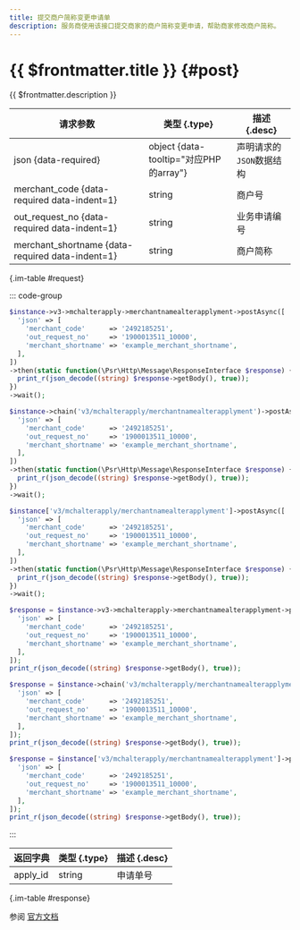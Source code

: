 ```yaml
---
title: 提交商户简称变更申请单
description: 服务商使用该接口提交商家的商户简称变更申请，帮助商家修改商户简称。
---
```


# {{ $frontmatter.title }} {#post}

{{ $frontmatter.description }}

| 请求参数 | 类型 {.type} | 描述 {.desc}
| --- | --- | ---
| json {data-required} | object {data-tooltip="对应PHP的array"} | 声明请求的`JSON`数据结构
| merchant_code {data-required data-indent=1} | string | 商户号
| out_request_no {data-required data-indent=1} | string | 业务申请编号
| merchant_shortname {data-required data-indent=1} | string | 商户简称

{.im-table #request}

::: code-group

```php [异步纯链式]
$instance->v3->mchalterapply->merchantnamealterapplyment->postAsync([
  'json' => [
    'merchant_code'      => '2492185251',
    'out_request_no'     => '1900013511_10000',
    'merchant_shortname' => 'example_merchant_shortname',
  ],
])
->then(static function(\Psr\Http\Message\ResponseInterface $response) {
  print_r(json_decode((string) $response->getBody(), true));
})
->wait();
```

```php [异步声明式]
$instance->chain('v3/mchalterapply/merchantnamealterapplyment')->postAsync([
  'json' => [
    'merchant_code'      => '2492185251',
    'out_request_no'     => '1900013511_10000',
    'merchant_shortname' => 'example_merchant_shortname',
  ],
])
->then(static function(\Psr\Http\Message\ResponseInterface $response) {
  print_r(json_decode((string) $response->getBody(), true));
})
->wait();
```

```php [异步属性式]
$instance['v3/mchalterapply/merchantnamealterapplyment']->postAsync([
  'json' => [
    'merchant_code'      => '2492185251',
    'out_request_no'     => '1900013511_10000',
    'merchant_shortname' => 'example_merchant_shortname',
  ],
])
->then(static function(\Psr\Http\Message\ResponseInterface $response) {
  print_r(json_decode((string) $response->getBody(), true));
})
->wait();
```

```php [同步纯链式]
$response = $instance->v3->mchalterapply->merchantnamealterapplyment->post([
  'json' => [
    'merchant_code'      => '2492185251',
    'out_request_no'     => '1900013511_10000',
    'merchant_shortname' => 'example_merchant_shortname',
  ],
]);
print_r(json_decode((string) $response->getBody(), true));
```

```php [同步声明式]
$response = $instance->chain('v3/mchalterapply/merchantnamealterapplyment')->post([
  'json' => [
    'merchant_code'      => '2492185251',
    'out_request_no'     => '1900013511_10000',
    'merchant_shortname' => 'example_merchant_shortname',
  ],
]);
print_r(json_decode((string) $response->getBody(), true));
```

```php [同步属性式]
$response = $instance['v3/mchalterapply/merchantnamealterapplyment']->post([
  'json' => [
    'merchant_code'      => '2492185251',
    'out_request_no'     => '1900013511_10000',
    'merchant_shortname' => 'example_merchant_shortname',
  ],
]);
print_r(json_decode((string) $response->getBody(), true));
```

:::

| 返回字典 | 类型 {.type} | 描述 {.desc}
| --- | --- | ---
| apply_id | string | 申请单号

{.im-table #response}

参阅 [官方文档](https://pay.weixin.qq.com/doc/v3/partner/4016166071)
